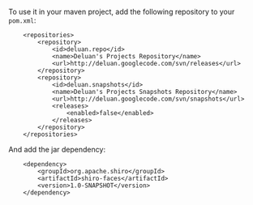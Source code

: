
To use it in your maven project, add the following repository to your `pom.xml`:

        <repositories>
            <repository>
                <id>deluan.repo</id>
                <name>Deluan's Projects Repository</name>
                <url>http://deluan.googlecode.com/svn/releases</url>
            </repository>
            <repository>
                <id>deluan.snapshots</id>
                <name>Deluan's Projects Snapshots Repository</name>
                <url>http://deluan.googlecode.com/svn/snapshots</url>
                <releases>
                    <enabled>false</enabled>
                </releases>
            </repository>
        </repositories>

And add the jar dependency:

        <dependency>
            <groupId>org.apache.shiro</groupId>
            <artifactId>shiro-faces</artifactId>
            <version>1.0-SNAPSHOT</version>
        </dependency>
